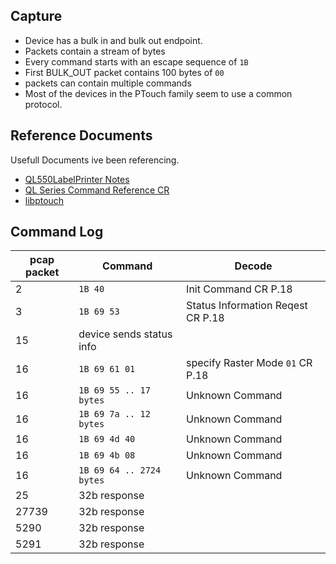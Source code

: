 ## Capture ##

 - Device has a bulk in and bulk out endpoint.
 - Packets contain a stream of bytes
 - Every command starts with an escape sequence of `1B`
 - First BULK_OUT packet contains 100 bytes of `00`
 - packets can contain multiple commands
 - Most of the devices in the PTouch family seem to use a common protocol.
 
## Reference Documents ##
  Usefull Documents ive been referencing.
  
 - [QL550LabelPrinter Notes](http://etc.nkadesign.com/Printers/QL550LabelPrinter)
 - [QL Series Command Reference CR](http://download.brother.com/welcome/docp000678/cv_qlseries_eng_raster_600.pdf)
 - [libptouch](https://bitbucket.org/philpem/libptouch)


## Command Log ##
| pcap packet| Command | Decode |
| --- | --- | --- |
| 2 | `1B 40` | Init Command CR P.18|
| 3 | `1B 69 53` | Status Information Reqest CR P.18 |
| 15 | device sends status info | |
| 16 | `1B 69 61 01` | specify Raster Mode `01` CR P.18 |
| 16 | `1B 69 55 .. 17 bytes` | Unknown Command |
| 16 | `1B 69 7a .. 12 bytes` | Unknown Command |
| 16 | `1B 69 4d 40` | Unknown Command |
| 16 | `1B 69 4b 08` | Unknown Command |
| 16 | `1B 69 64 .. 2724 bytes` | Unknown Command |
| 25 | 32b response | |
| 27739 | 32b response | |
| 5290 | 32b response | |
| 5291 | 32b response | |
